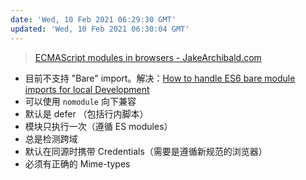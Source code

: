 ```yaml
---
date: 'Wed, 10 Feb 2021 06:29:30 GMT'
updated: 'Wed, 10 Feb 2021 06:30:04 GMT'
---
```


> [ECMAScript modules in browsers - JakeArchibald.com](https://jakearchibald.com/2017/es-modules-in-browsers/)

-   目前不支持 "Bare" import。解决：[How to handle ES6 bare module imports for local Development](http://dplatz.de/blog/2019/es6-bare-imports.html)
-   可以使用 `nomodule` 向下兼容
-   默认是 defer （包括行内脚本）
-   模块只执行一次（遵循 ES modules）
-   总是检测跨域
-   默认在同源时携带 Credentials（需要是遵循新规范的浏览器）
-   必须有正确的 Mime-types
